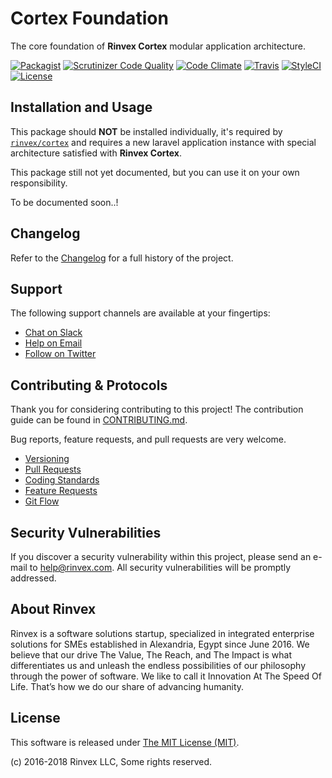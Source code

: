 # Cortex Foundation

The core foundation of **Rinvex Cortex** modular application architecture.

[![Packagist](https://img.shields.io/packagist/v/cortex/foundation.svg?label=Packagist&style=flat-square)](https://packagist.org/packages/cortex/foundation)
[![Scrutinizer Code Quality](https://img.shields.io/scrutinizer/g/cortex/foundation.svg?label=Scrutinizer&style=flat-square)](https://scrutinizer-ci.com/g/cortex/foundation/)
[![Code Climate](https://img.shields.io/codeclimate/github/cortex/foundation.svg?label=CodeClimate&style=flat-square)](https://codeclimate.com/github/cortex/foundation)
[![Travis](https://img.shields.io/travis/cortex/foundation.svg?label=TravisCI&style=flat-square)](https://travis-ci.org/cortex/foundation)
[![StyleCI](https://styleci.io/repos/77746390/shield)](https://styleci.io/repos/77746390)
[![License](https://img.shields.io/packagist/l/cortex/foundation.svg?label=License&style=flat-square)](https://github.com/cortex/foundation/blob/develop/LICENSE)


## Installation and Usage

This package should **NOT** be installed individually, it's required by [`rinvex/cortex`](https://github.com/rinvex/cortex) and requires a new laravel application instance with special architecture satisfied with **Rinvex Cortex**.

This package still not yet documented, but you can use it on your own responsibility.

To be documented soon..!


## Changelog

Refer to the [Changelog](CHANGELOG.md) for a full history of the project.


## Support

The following support channels are available at your fingertips:

- [Chat on Slack](http://chat.rinvex.com)
- [Help on Email](mailto:help@rinvex.com)
- [Follow on Twitter](https://twitter.com/rinvex)


## Contributing & Protocols

Thank you for considering contributing to this project! The contribution guide can be found in [CONTRIBUTING.md](CONTRIBUTING.md).

Bug reports, feature requests, and pull requests are very welcome.

- [Versioning](CONTRIBUTING.md#versioning)
- [Pull Requests](CONTRIBUTING.md#pull-requests)
- [Coding Standards](CONTRIBUTING.md#coding-standards)
- [Feature Requests](CONTRIBUTING.md#feature-requests)
- [Git Flow](CONTRIBUTING.md#git-flow)


## Security Vulnerabilities

If you discover a security vulnerability within this project, please send an e-mail to [help@rinvex.com](help@rinvex.com). All security vulnerabilities will be promptly addressed.


## About Rinvex

Rinvex is a software solutions startup, specialized in integrated enterprise solutions for SMEs established in Alexandria, Egypt since June 2016. We believe that our drive The Value, The Reach, and The Impact is what differentiates us and unleash the endless possibilities of our philosophy through the power of software. We like to call it Innovation At The Speed Of Life. That’s how we do our share of advancing humanity.


## License

This software is released under [The MIT License (MIT)](LICENSE).

(c) 2016-2018 Rinvex LLC, Some rights reserved.
